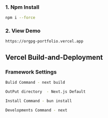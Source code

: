 ### 1. Npm Install

```sh
npm i --force
```

### 2. View Demo

```sh
https://orgpg-portfolio.vercel.app
```

## Vercel Build-and-Deployment

### Framework Settings

```sh
Bulid Command - next build

OutPut directory  - Next.js Default

Install Command - bun install

Developments Command - next

```

